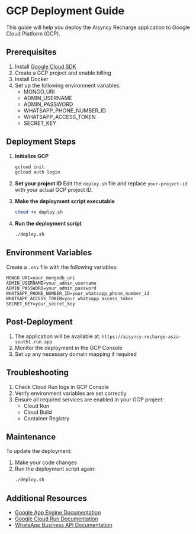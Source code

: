 # GCP Deployment Guide

This guide will help you deploy the Aisyncy Recharge application to Google Cloud Platform (GCP).

## Prerequisites

1. Install [Google Cloud SDK](https://cloud.google.com/sdk/docs/install)
2. Create a GCP project and enable billing
3. Install Docker
4. Set up the following environment variables:
   - MONGO_URI
   - ADMIN_USERNAME
   - ADMIN_PASSWORD
   - WHATSAPP_PHONE_NUMBER_ID
   - WHATSAPP_ACCESS_TOKEN
   - SECRET_KEY

## Deployment Steps

1. **Initialize GCP**
   ```bash
   gcloud init
   gcloud auth login
   ```

2. **Set your project ID**
   Edit the `deploy.sh` file and replace `your-project-id` with your actual GCP project ID.

3. **Make the deployment script executable**
   ```bash
   chmod +x deploy.sh
   ```

4. **Run the deployment script**
   ```bash
   ./deploy.sh
   ```

## Environment Variables

Create a `.env` file with the following variables:
```
MONGO_URI=your_mongodb_uri
ADMIN_USERNAME=your_admin_username
ADMIN_PASSWORD=your_admin_password
WHATSAPP_PHONE_NUMBER_ID=your_whatsapp_phone_number_id
WHATSAPP_ACCESS_TOKEN=your_whatsapp_access_token
SECRET_KEY=your_secret_key
```

## Post-Deployment

1. The application will be available at: `https://aisyncy-recharge-asia-south1.run.app`
2. Monitor the deployment in the GCP Console
3. Set up any necessary domain mapping if required

## Troubleshooting

1. Check Cloud Run logs in GCP Console
2. Verify environment variables are set correctly
3. Ensure all required services are enabled in your GCP project:
   - Cloud Run
   - Cloud Build
   - Container Registry

## Maintenance

To update the deployment:
1. Make your code changes
2. Run the deployment script again:
   ```bash
   ./deploy.sh
   ```

## Additional Resources

- [Google App Engine Documentation](https://cloud.google.com/appengine/docs)
- [Google Cloud Run Documentation](https://cloud.google.com/run/docs)
- [WhatsApp Business API Documentation](https://developers.facebook.com/docs/whatsapp/api/webhooks) 